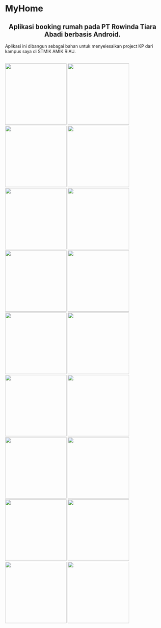 # MyHome
<b><h2><center>Aplikasi booking rumah pada PT Rowinda Tiara Abadi berbasis Android.</center></h1></b>
Aplikasi ini dibangun sebagai bahan untuk menyelesaikan project KP dari kampus saya di STMIK AMIK RIAU.
<br>
<br>

<img src="https://raw.githubusercontent.com/raysdenni/MyHome/master/Screenshoot%20APP/1.jpeg" width="200">
<img src="https://raw.githubusercontent.com/raysdenni/MyHome/master/Screenshoot%20APP/10.jpeg" width="200">
<img src="https://raw.githubusercontent.com/raysdenni/MyHome/master/Screenshoot%20APP/11.jpeg" width="200">
<img src="https://raw.githubusercontent.com/raysdenni/MyHome/master/Screenshoot%20APP/12.jpeg" width="200">
<img src="https://raw.githubusercontent.com/raysdenni/MyHome/master/Screenshoot%20APP/13.jpeg" width="200">
<img src="https://raw.githubusercontent.com/raysdenni/MyHome/master/Screenshoot%20APP/14.jpeg" width="200">
<img src="https://raw.githubusercontent.com/raysdenni/MyHome/master/Screenshoot%20APP/15.jpeg" width="200">
<img src="https://raw.githubusercontent.com/raysdenni/MyHome/master/Screenshoot%20APP/16.jpeg" width="200">
<img src="https://raw.githubusercontent.com/raysdenni/MyHome/master/Screenshoot%20APP/17.jpeg" width="200">
<img src="https://raw.githubusercontent.com/raysdenni/MyHome/master/Screenshoot%20APP/18.jpeg" width="200">
<img src="https://raw.githubusercontent.com/raysdenni/MyHome/master/Screenshoot%20APP/2.jpeg" width="200">
<img src="https://raw.githubusercontent.com/raysdenni/MyHome/master/Screenshoot%20APP/3.jpeg" width="200">
<img src="https://raw.githubusercontent.com/raysdenni/MyHome/master/Screenshoot%20APP/4.jpeg" width="200">
<img src="https://raw.githubusercontent.com/raysdenni/MyHome/master/Screenshoot%20APP/5.jpeg" width="200">
<img src="https://raw.githubusercontent.com/raysdenni/MyHome/master/Screenshoot%20APP/6.jpeg" width="200">
<img src="https://raw.githubusercontent.com/raysdenni/MyHome/master/Screenshoot%20APP/7.jpeg" width="200">
<img src="https://raw.githubusercontent.com/raysdenni/MyHome/master/Screenshoot%20APP/8.jpeg" width="200">
<img src="https://raw.githubusercontent.com/raysdenni/MyHome/master/Screenshoot%20APP/9.jpeg" width="200">

